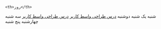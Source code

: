     <th>روز</th>
  </tr>
  <tr>
    <th ></th>
    <th ></th>
    <th ></th>
    <th></th>
    <th></th>
    <th> شنبه</th>
  </tr>
   <tr>
     <th > </th>
     <th ></th>
     <th></th>
     <th></th>
    <th ></th>
    <th>یک شنبه</th>
  </tr>
   <tr>
     <th > </th>
     <th ></th>
     <th></th>
     <th></th>
    <th ></th>   
    <th>دوشنبه</th>
  </tr>
   <tr>
    <th ></th>
    <th ></th>
    <th><a href="https://github.com/AliRazavi-edu/PNU_3991/tree/master/_BSc/UserInterfaceDesgin">درس طراحی واسط کاربر</a></th>
    <th><a href="https://github.com/AliRazavi-edu/PNU_3991/tree/master/_BSc/UserInterfaceDesgin">درس طراحی واسط کاربر</a></th>
    <th ></th>
    <th>سه شنبه</th>
  </tr>
   <tr>
    <th ></th>
    <th ></th>
    <th></th>
    <th></th>
     <th ></th>
    <th>چهارشنبه</th>
  </tr>
   <tr>
    <th ></th>
     <th ><a </th>
     <th ></th>
     <th></th>
    <th></th>
    <th>پنج شنبه</th>
  </tr>
</table>
